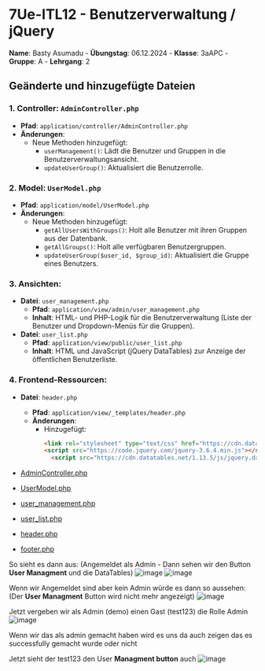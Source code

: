 # 7Ue-ITL12 - Benutzerverwaltung / jQuery 

**Name**: Basty Asumadu - **Übungstag**: 06.12.2024 - **Klasse**: 3aAPC - **Gruppe**: A - **Lehrgang**: 2

## Geänderte und hinzugefügte Dateien

### 1. **Controller: `AdminController.php`**
   - **Pfad**: `application/controller/AdminController.php`
   - **Änderungen**:
     - Neue Methoden hinzugefügt:
       - `userManagement()`: Lädt die Benutzer und Gruppen in die Benutzerverwaltungsansicht.
       - `updateUserGroup()`: Aktualisiert die Benutzerrolle.

### 2. **Model: `UserModel.php`**
   - **Pfad**: `application/model/UserModel.php`
   - **Änderungen**:
     - Neue Methoden hinzugefügt:
       - `getAllUsersWithGroups()`: Holt alle Benutzer mit ihren Gruppen aus der Datenbank.
       - `getAllGroups()`: Holt alle verfügbaren Benutzergruppen.
       - `updateUserGroup($user_id, $group_id)`: Aktualisiert die Gruppe eines Benutzers.

### 3. **Ansichten:**
   - **Datei**: `user_management.php`
     - **Pfad**: `application/view/admin/user_management.php`
     - **Inhalt**: HTML- und PHP-Logik für die Benutzerverwaltung (Liste der Benutzer und Dropdown-Menüs für die Gruppen).
   - **Datei**: `user_list.php`
     - **Pfad**: `application/view/public/user_list.php`
     - **Inhalt**: HTML und JavaScript (jQuery DataTables) zur Anzeige der öffentlichen Benutzerliste.

### 4. **Frontend-Ressourcen:**
   - **Datei**: `header.php`
     - **Pfad**: `application/view/_templates/header.php`
     - **Änderungen**:
       - Hinzugefügt:
         ```html
         <link rel="stylesheet" type="text/css" href="https://cdn.datatables.net/1.13.5/css/jquery.dataTables.min.css">
         <script src="https://code.jquery.com/jquery-3.6.4.min.js"></script>
           <script src="https://cdn.datatables.net/1.13.5/js/jquery.dataTables.min.js"></script>
         ```

- [AdminController.php](/controller/AdminController.php)
- [UserModel.php](/model/UserModel.php)
- [user_management.php](/view/admin/user_management.php)
- [user_list.php](/admin/user_list.php)
- [header.php](view/_templates/header.php)
- [footer.php](view/_templates/footer.php)


So sieht es dann aus: (Angemeldet als Admin - Dann sehen wir den Button **User Managment** und die DataTables)
![image](https://github.com/user-attachments/assets/65b86d1a-e32e-4804-a14a-998aa3d06079)
![image](https://github.com/user-attachments/assets/c7ab1086-1107-4aa7-a861-9847ad569a35)

Wenn wir Angemeldet sind aber kein Admin würde es dann so aussehen: (Der **User Managment** Button wird nicht mehr angezeigt)
![image](https://github.com/user-attachments/assets/a856698a-1e2e-4d12-a9c7-8ca47b438e52)

Jetzt vergeben wir als Admin (demo) einen Gast (test123) die Rolle Admin
![image](https://github.com/user-attachments/assets/66e212ed-8526-4bf8-9d78-0094f69c9a28)

Wenn wir das als admin gemacht haben wird es uns da auch zeigen das es successfully gemacht wurde oder nicht




Jetzt sieht der test123 den User **Managment button** auch
![image](https://github.com/user-attachments/assets/62a5838c-017e-414d-a10b-81eb01fc371c)







       

